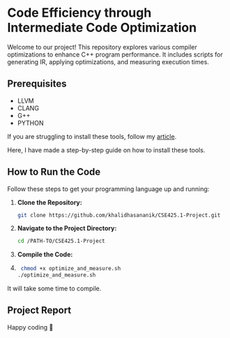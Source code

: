 # Code Efficiency through Intermediate Code Optimization

Welcome to our project! This repository explores various compiler optimizations to enhance C++ program performance. It includes scripts for generating IR, applying optimizations, and measuring execution times.

## Prerequisites

- LLVM
- CLANG
- G++
- PYTHON

If you are struggling to install these tools, follow my [article](<https://medium.com/@khalid.hasan1/a-beginners-guide-to-installing-compiler-tools-llvm-flex-bison-on-windows-c79374a0c108>).

Here, I have made a step-by-step guide on how to install these tools.

## How to Run the Code

Follow these steps to get your programming language up and running:

1. **Clone the Repository:**

   ```bash
   git clone https://github.com/khalidhasananik/CSE425.1-Project.git
   ```

2. **Navigate to the Project Directory:**

   ```bash
   cd /PATH-TO/CSE425.1-Project
   ```

3. **Compile the Code:**
4. 
   ```bash
    chmod +x optimize_and_measure.sh
   ./optimize_and_measure.sh
   ```
It will take some time to compile.

## Project Report

Happy coding 🚀


